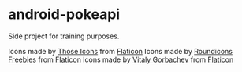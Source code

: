 # android-pokeapi

Side project for training purposes.

Icons made by [Those Icons](https://www.flaticon.es/autores/those-icons) from [Flaticon](https://www.flaticon.es/)
Icons made by [Roundicons Freebies](https://www.flaticon.com/authors/roundicons-freebies) from [Flaticon](https://www.flaticon.es/)
Icons made by [Vitaly Gorbachev](https://www.flaticon.com/authors/vitaly-gorbachev) from [Flaticon](https://www.flaticon.es/)
